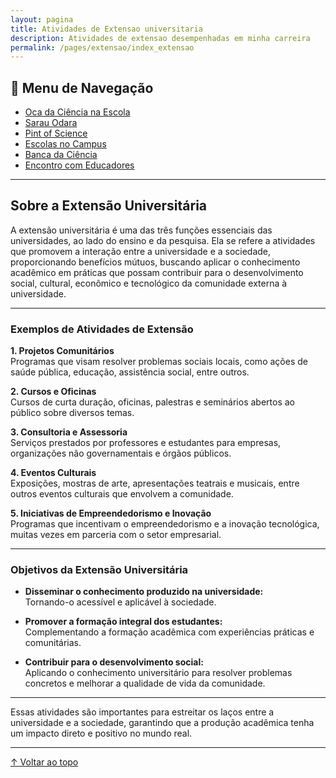 ```yaml
---
layout: pagina
title: Atividades de Extensao universitaria
description: Atividades de extensao desempenhadas em minha carreira
permalink: /pages/extensao/index_extensao
---
```


## 🔗 Menu de Navegação

- [Oca da Ciência na Escola](/pages/extensao/extensao_oca.html)
- [Sarau Odara](/pages/extensao/extensao_sarau.html)
- [Pint of Science](/pages/extensao/extensao_pint.html)
- [Escolas no Campus](/pages/extensao/extensao_esc_campus.html)
- [Banca da Ciência](/pages/extensao/extensao_banca.html)
- [Encontro com Educadores](/pages/extensao/extensao_encontro.html)

---

## Sobre a Extensão Universitária

A extensão universitária é uma das três funções essenciais das universidades, ao lado do ensino e da pesquisa. Ela se refere a atividades que promovem a interação entre a universidade e a sociedade, proporcionando benefícios mútuos, buscando aplicar o conhecimento acadêmico em práticas que possam contribuir para o desenvolvimento social, cultural, econômico e tecnológico da comunidade externa à universidade.

---

### Exemplos de Atividades de Extensão

**1. Projetos Comunitários**  
Programas que visam resolver problemas sociais locais, como ações de saúde pública, educação, assistência social, entre outros.

**2. Cursos e Oficinas**  
Cursos de curta duração, oficinas, palestras e seminários abertos ao público sobre diversos temas.

**3. Consultoria e Assessoria**  
Serviços prestados por professores e estudantes para empresas, organizações não governamentais e órgãos públicos.

**4. Eventos Culturais**  
Exposições, mostras de arte, apresentações teatrais e musicais, entre outros eventos culturais que envolvem a comunidade.

**5. Iniciativas de Empreendedorismo e Inovação**  
Programas que incentivam o empreendedorismo e a inovação tecnológica, muitas vezes em parceria com o setor empresarial.

---

### Objetivos da Extensão Universitária

- **Disseminar o conhecimento produzido na universidade:**  
  Tornando-o acessível e aplicável à sociedade.

- **Promover a formação integral dos estudantes:**  
  Complementando a formação acadêmica com experiências práticas e comunitárias.

- **Contribuir para o desenvolvimento social:**  
  Aplicando o conhecimento universitário para resolver problemas concretos e melhorar a qualidade de vida da comunidade.

---

Essas atividades são importantes para estreitar os laços entre a universidade e a sociedade, garantindo que a produção acadêmica tenha um impacto direto e positivo no mundo real.

---  
[↑ Voltar ao topo](#topo)
